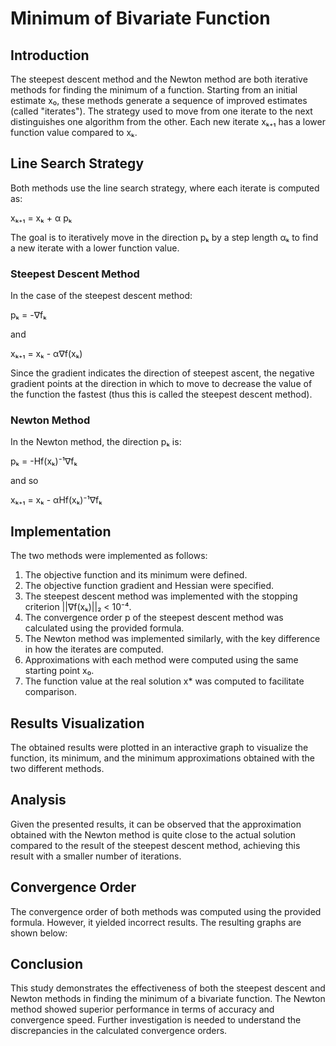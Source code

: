 # Minimum of Bivariate Function

## Introduction

The steepest descent method and the Newton method are both iterative methods for finding the minimum of a function. Starting from an initial estimate x₀, these methods generate a sequence of improved estimates (called "iterates"). The strategy used to move from one iterate to the next distinguishes one algorithm from the other. Each new iterate xₖ₊₁ has a lower function value compared to xₖ.

## Line Search Strategy

Both methods use the line search strategy, where each iterate is computed as:

xₖ₊₁ = xₖ + α pₖ

The goal is to iteratively move in the direction pₖ by a step length αₖ to find a new iterate with a lower function value.

### Steepest Descent Method

In the case of the steepest descent method:

pₖ = -∇fₖ

and

xₖ₊₁ = xₖ - α∇f(xₖ)

Since the gradient indicates the direction of steepest ascent, the negative gradient points at the direction in which to move to decrease the value of the function the fastest (thus this is called the steepest descent method).

### Newton Method

In the Newton method, the direction pₖ is:

pₖ = -Hf(xₖ)⁻¹∇fₖ

and so

xₖ₊₁ = xₖ - αHf(xₖ)⁻¹∇fₖ

## Implementation

The two methods were implemented as follows:

1. The objective function and its minimum were defined.
2. The objective function gradient and Hessian were specified.
3. The steepest descent method was implemented with the stopping criterion ||∇f(xₖ)||₂ < 10⁻⁴.
4. The convergence order p of the steepest descent method was calculated using the provided formula.
5. The Newton method was implemented similarly, with the key difference in how the iterates are computed.
6. Approximations with each method were computed using the same starting point x₀.
7. The function value at the real solution x* was computed to facilitate comparison.

## Results Visualization

The obtained results were plotted in an interactive graph to visualize the function, its minimum, and the minimum approximations obtained with the two different methods.

## Analysis

Given the presented results, it can be observed that the approximation obtained with the Newton method is quite close to the actual solution compared to the result of the steepest descent method, achieving this result with a smaller number of iterations.

## Convergence Order

The convergence order of both methods was computed using the provided formula. However, it yielded incorrect results. The resulting graphs are shown below:

## Conclusion

This study demonstrates the effectiveness of both the steepest descent and Newton methods in finding the minimum of a bivariate function. The Newton method showed superior performance in terms of accuracy and convergence speed. Further investigation is needed to understand the discrepancies in the calculated convergence orders.